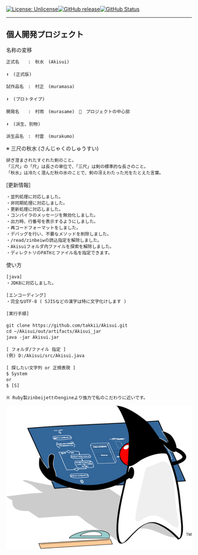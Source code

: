 [![License: Unlicense](https://img.shields.io/badge/license-Unlicense-blue.svg)](http://unlicense.org/)[![GitHub release](https://img.shields.io/github/release/takkii/Akisui.svg?style=flat)](GitHub)[![GitHub Status](https://img.shields.io/github/last-commit/takkii/Akisui.svg?style=flat)](GitHub)

------------------------------------------------------------------------
個人開発プロジェクト
------------------------------------------------------------------------

名称の変移

```txt
正式名　　:　秋水　(Akisui)

⬆️　(正式版)

試作品名　:　村正　(muramasa)

⬆️　(プロトタイプ)

開発名　　:　村雨　(murasame)　🔁　プロジェクトの中心部

⬇️　(派生、別物)

派生品名　:　村雲　(murakumo)
```

※ 三尺の秋水 (さんじゃくのしゅうすい)

```txt
研ぎ澄まされたすぐれた剣のこと。
「三尺」の「尺」は長さの単位で、「三尺」は剣の標準的な長さのこと。
「秋水」は冷たく澄んだ秋の水のことで、剣の冴えわたった光をたとえた言葉。
```

[更新情報]

```txt
・並列処理に対応しました。
・非同期処理に対応しました。
・更新処理に対応しました。
・コンパイラのメッセージを無効化しました。
・出力時、行番号を表示するようにしました。
・再コードフォーマットをしました。
・デバッグを行い、不要なメソッドを削除しました。
・/read/zinbeiwの読込指定を解除しました。
・Akisuiフォルダ内ファイルを探索を解除しました。
・ディレクトリのPATHとファイル名を指定できます。
```

使い方

```text
[java]
・JDK8に対応しました。

[エンコーディング]
・完全なUTF-8 ( SJISなどの漢字は特に文字化けします )

[実行手順]

git clone https://github.com/takkii/Akisui.git
cd ~/Akisui/out/artifacts/Akisui_jar
java -jar Akisui.jar

[ フォルダ/ファイル 指定 ]
(例) D:/Akisui/src/Akisui.java

[ 探したい文字列 or 正規表現 ]
$ System
or
$ [S]

※ Ruby製zinbeijettのengineより強力で私のこだわりに近いです。
```

![Dukeロゴ](https://github.com/takkii/Akisui/blob/master/image/Duke_Blueprint.gif)